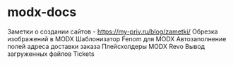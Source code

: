 # modx-docs

Заметки о создании сайтов - https://my-priv.ru/blog/zametki/
Обрезка изображений в MODX
Шаблонизатор Fenom для MODX
Автозаполнение полей адреса доставки заказа
Плейсхолдеры MODX Revo
Вывод загруженных файлов Tickets

